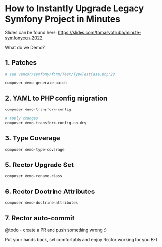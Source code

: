# How to Instantly Upgrade Legacy Symfony Project in Minutes

Slides can be found here: https://slides.com/tomasvotruba/minute-symfonycon-2022

What do we Demo?

## 1. Patches

```bash
# see vendor/symfony/form/Test/TypeTestCase.php:28

composer demo-generate-patch
```

## 2. YAML to PHP config migration

```bash
composer demo-transform-config

# apply changes
composer demo-transform-config-no-dry
```

## 3. Type Coverage

```bash
composer demo-type-coverage
```

## 5. Rector Upgrade Set

```bash
composer demo-rename-class
```

## 6. Rector Doctrine Attributes

```bash
composer demo-doctrine-attributes
```

## 7. Rector auto-commit

@todo - create a PR and push something wrong :)

Put your hands back, set comfortably and enjoy Rector working for you B-)
